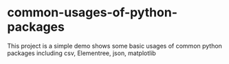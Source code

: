 # common-usages-of-python-packages
This project is a simple demo shows some basic usages of common python packages including csv, Elementree, json, matplotlib
